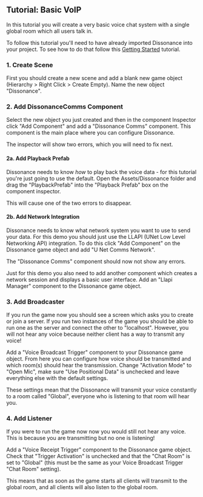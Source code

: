 ## Tutorial: Basic VoIP

In this tutorial you will create a very basic voice chat system with a single global room which all users talk in.

To follow this tutorial you'll need to have already imported Dissonance into your project. To see how to do that follow this [Getting Started](/Basics/Getting-Started) tutorial.

### 1. Create Scene

First you should create a new scene and add a blank new game object (Hierarchy > Right Click > Create Empty). Name the new object "Dissonance".

### 2. Add DissonanceComms Component

Select the new object you just created and then in the component Inspector click "Add Component" and add a "Dissonance Comms" component. This component is the main place where you can configure Dissonance.

The inspector will show two errors, which you will need to fix next.

#### 2a. Add Playback Prefab

Dissonance needs to know *how* to play back the voice data - for this tutorial you're just going to use the default. Open the Assets/Dissonance folder and drag the "PlaybackPrefab" into the "Playback Prefab" box on the component inspector.

This will cause one of the two errors to disappear.

#### 2b. Add Network Integration

Dissonance needs to know what network system you want to use to send your data. For this demo you should just use the LLAPI (UNet Low Level Networking API) integration. To do this click "Add Component" on the Dissonance game object and add "U Net Comms Network".

The "Dissonance Comms" component should now not show any errors.

Just for this demo you also need to add another component which creates a network session and displays a basic user interface. Add an "Llapi Manager" component to the Dissonance game object.

### 3. Add Broadcaster

If you run the game now you should see a screen which asks you to create or join a server. If you run two instances of the game you should be able to run one as the server and connect the other to "localhost". However, you will not hear any voice because neither client has a way to transmit any voice!

Add a "Voice Broadcast Trigger" component to your Dissonance game object. From here you can configure how voice should be transmitted and which room(s) should hear the transmission. Change "Activation Mode" to "Open Mic", make sure "Use Positional Data" is unchecked and leave everything else with the default settings.

These settings mean that the Dissonance will transmit your voice constantly to a room called "Global", everyone who is listening to that room will hear you.

### 4. Add Listener

If you were to run the game now now you would still not hear any voice. This is because you are transmitting but no one is listening!

Add a "Voice Receipt Trigger" component to the Dissonance game object. Check that "Trigger Activation" is unchecked and that the "Chat Room" is set to "Global" (this must be the same as your Voice Broadcast Trigger "Chat Room" setting).

This means that as soon as the game starts all clients will transmit to the global room, and all clients will also listen to the global room.
